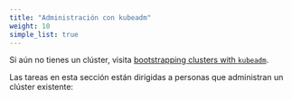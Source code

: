```yaml
---
title: "Administración con kubeadm"
weight: 10
simple_list: true
---
```


Si aún no tienes un clúster, visita
[bootstrapping clusters with `kubeadm`](/docs/setup/production-environment/tools/kubeadm/).

Las tareas en esta sección están dirigidas a personas que administran un clúster existente:
